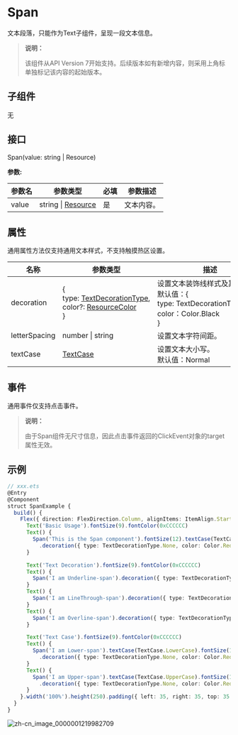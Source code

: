 # Span

文本段落，只能作为Text子组件，呈现一段文本信息。

>  **说明：**
>
>  该组件从API Version 7开始支持。后续版本如有新增内容，则采用上角标单独标记该内容的起始版本。


## 子组件

无


## 接口

Span(value: string | Resource)

**参数:**

| 参数名 | 参数类型                                             | 必填 | 参数描述   |
| ------ | ---------------------------------------------------- | ---- | ---------- |
| value  | string&nbsp;\|&nbsp;[Resource](ts-types.md#resource) | 是   | 文本内容。 |

## 属性

通用属性方法仅支持通用文本样式，不支持触摸热区设置。

| 名称         | 参数类型                                     | 描述             |
| ---------- | ---------------------------------------- | -------------- |
| decoration | {<br/>type:&nbsp;[TextDecorationType](ts-appendix-enums.md#textdecorationtype枚举说明),<br/>color?:&nbsp;[ResourceColor](ts-types.md#resourcecolor8)<br/>} | 设置文本装饰线样式及其颜色。<br/>默认值：{<br/>type:&nbsp;TextDecorationType.None<br/>color：Color.Black<br/>} |
| letterSpacing       | number \| string | 设置文本字符间距。                                 |
| textCase   | [TextCase](ts-appendix-enums.md#textcase枚举说明) | 设置文本大小写。<br/>默认值：Normal |


## 事件

通用事件仅支持点击事件。

>  **说明：**
>
>  由于Span组件无尺寸信息，因此点击事件返回的ClickEvent对象的target属性无效。


## 示例

```ts
// xxx.ets
@Entry
@Component
struct SpanExample {
  build() {
    Flex({ direction: FlexDirection.Column, alignItems: ItemAlign.Start, justifyContent: FlexAlign.SpaceBetween }) {
      Text('Basic Usage').fontSize(9).fontColor(0xCCCCCC)
      Text() {
        Span('This is the Span component').fontSize(12).textCase(TextCase.Normal)
          .decoration({ type: TextDecorationType.None, color: Color.Red })
      }

      Text('Text Decoration').fontSize(9).fontColor(0xCCCCCC)
      Text() {
        Span('I am Underline-span').decoration({ type: TextDecorationType.Underline, color: Color.Red }).fontSize(12)
      }
      Text() {
        Span('I am LineThrough-span').decoration({ type: TextDecorationType.LineThrough, color: Color.Red }).fontSize(12)
      }
      Text() {
        Span('I am Overline-span').decoration({ type: TextDecorationType.Overline, color: Color.Red }).fontSize(12)
      }

      Text('Text Case').fontSize(9).fontColor(0xCCCCCC)
      Text() {
        Span('I am Lower-span').textCase(TextCase.LowerCase).fontSize(12)
          .decoration({ type: TextDecorationType.None, color: Color.Red })
      }
      Text() {
        Span('I am Upper-span').textCase(TextCase.UpperCase).fontSize(12)
          .decoration({ type: TextDecorationType.None, color: Color.Red })
      }
    }.width('100%').height(250).padding({ left: 35, right: 35, top: 35 })
  }
}
```

![zh-cn_image_0000001219982709](figures/zh-cn_image_0000001219982709.gif)
